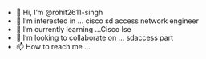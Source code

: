 - 👋 Hi, I’m @rohit2611-singh
- 👀 I’m interested in ... cisco sd access network engineer
- 🌱 I’m currently learning ...Cisco Ise
- 💞️ I’m looking to collaborate on ... sdaccess part
- 📫 How to reach me ...

<!---
rohit2611-singh/rohit2611-singh is a ✨ special ✨ repository because its `README.md` (this file) appears on your GitHub profile.
You can click the Preview link to take a look at your changes.
--->
